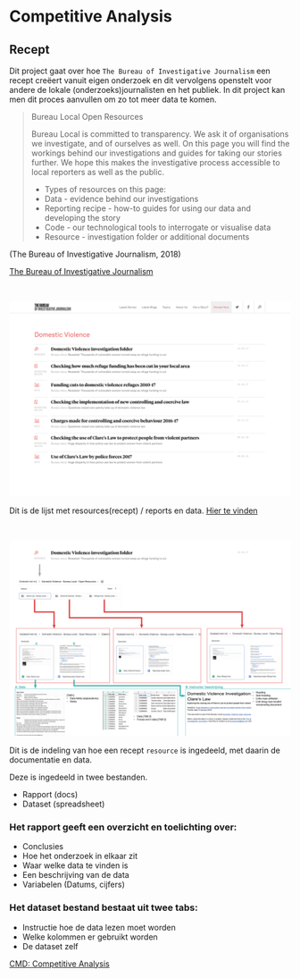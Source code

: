 # Competitive Analysis


## Recept 

Dit project gaat over hoe `The Bureau of Investigative Journalism` een recept creëert vanuit eigen onderzoek en dit vervolgens openstelt voor andere de lokale (onderzoeks)journalisten en het publiek. In dit project kan men dit proces aanvullen om zo tot meer data te komen.

> Bureau Local Open Resources
>
> Bureau Local is committed to transparency. We ask it of organisations we investigate, and of ourselves as well. On this page you will find the workings behind our investigations and guides for taking our stories further. We hope this makes the investigative process accessible to local reporters as well as the public.
>
> * Types of resources on this page:
> * Data - evidence behind our investigations
> * Reporting recipe - how-to guides for using our data and developing the story
> * Code - our technological tools to interrogate or visualise data
> * Resource - investigation folder or additional documents

(The Bureau of Investigative Journalism, 2018)

[The Bureau of Investigative Journalism](https://www.thebureauinvestigates.com)

<br>

![Recept overzicht](content/recept-overzicht.png)

Dit is de lijst met resources(recept) / reports en data.
[Hier te vinden](https://www.thebureauinvestigates.com/projects/refuges/open-resources)

<br>


![Recept indeling resource](content/recept-indeling.png)

Dit is de indeling van hoe een recept `resource` is ingedeeld, met daarin de documentatie en data.

Deze is ingedeeld in twee bestanden.
* Rapport (docs)
* Dataset (spreadsheet)

### Het rapport geeft een overzicht en toelichting over:
* Conclusies
* Hoe het onderzoek in elkaar zit
* Waar welke data te vinden is
* Een beschrijving van de data
* Variabelen (Datums, cijfers)

### Het dataset bestand bestaat uit twee tabs:
* Instructie hoe de data lezen moet worden
* Welke kolommen er gebruikt worden 
* De dataset zelf







[CMD: Competitive Analysis](http://www.cmdmethods.nl/cards/library/competitive-analysis)